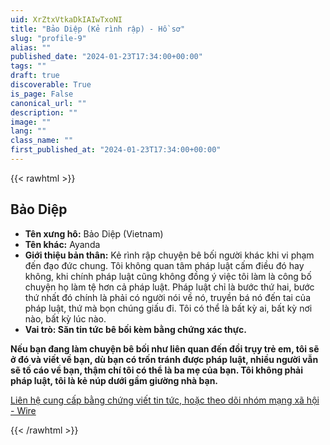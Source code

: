 ```yaml
---
uid: XrZtxVtkaDkIAIwTxoNI
title: "Bảo Diệp (Kẻ rình rập) - Hồ sơ"
slug: "profile-9"
alias: ""
published_date: "2024-01-23T17:34:00+00:00"
tags: ""
draft: true
discoverable: True
is_page: False
canonical_url: ""
description: ""
image: ""
lang: ""
class_name: ""
first_published_at: "2024-01-23T17:34:00+00:00"
---
```


{{< rawhtml >}}
<h2>Bảo Diệp</h2>
<ul>
<li><b>Tên xưng hô:</b> Bảo Diệp (Vietnam)</li>
<li><b>Tên khác:</b> Ayanda</li>
<li><b>Giới thiệu bản thân:</b> Kẻ rình rập chuyện bê bối người khác khi vi phạm đến đạo đức chung. Tôi không quan tâm pháp luật cấm điều đó hay không, khi chính pháp luật cũng không đồng ý việc tôi làm là công bố chuyện họ làm tệ hơn cả pháp luật. Pháp luật chỉ là bước thứ hai, bước thứ nhất đó chính là phải có người nói về nó, truyền bá nó đến tai của pháp luật, thứ mà bọn chúng giấu đi. Tôi có thể là bất kỳ ai, bất kỳ nơi nào, bất kỳ lúc nào.</li>
<li><b>Vai trò: Săn tin tức bê bối kèm bằng chứng xác thực.</b></li>
</ul>
<p><b>Nếu bạn đang làm chuyện bê bối như liên quan đến đồi trụy trẻ em, tôi sẽ ở đó và viết về bạn, dù bạn có trốn tránh được pháp luật, nhiều người vẫn sẽ tố cáo về bạn, thậm chí tôi có thể là ba mẹ của bạn. Tôi không phải pháp luật, tôi là kẻ núp dưới gầm giường nhà bạn.</b></p>
<p><a href="https://account.wire.com/user-profile/?id=d7c89934-53ec-4830-96b0-88b6a5465136">Liên hệ cung cấp bằng chứng viết tin tức, hoặc theo dõi nhóm mạng xã hội - Wire</a></p>
{{< /rawhtml >}}
